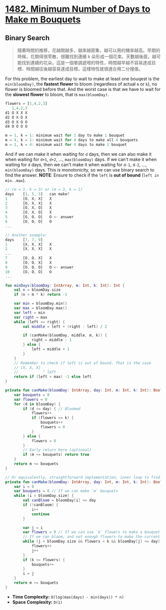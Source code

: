 # [1482. Minimum Number of Days to Make m Bouquets](https://leetcode.com/problems/minimum-number-of-days-to-make-m-bouquets/)

## Binary Search

> 隨著時間的推移，花越開越多，越來越密集，越可以用的機率越高。早期的時候，花開得很零散，很難找到連續 k 朵形成一個花束。天數越後面，越可能找到連續的花朵。這是一個單調遞增的特性，時間越早越不容易達成目標、時間越往後越容易達成目標。這樣特性就很適合用二分搜值。

For this problem, the earliest day to wait to make at least one bouqest is the `min(bloomDay)`, the **fastest flower** to bloom (regardless of actual `m` or `k`), no flower is bloomed before that. And the worst case is that we have to wait for the **slowest flower** to bloom, that is `max(bloomDay)`.

```js
flowers = [1,4,2,3] 
   1,4,2,3
d1 O X X X
d2 O X O X
d3 O X O O
d4 O O O O

m = 1, k = 1: minimum wait for 1 day to make 1 bouquet
m = 4, k = 1: minimum wait for 4 days to make all 4 bouquets
m = 1, k = 4: minimum wait for 4 days to make 1 bouquet
```

And if we can make it when waiting for `d` days, then we can also make it when waiting for `d+1`, `d+2`, ..., `max(bloomDay)` days. If we can't make it when waiting for `d` days, then we can't make it when waiting for `d-1`, `d-2`, ..., `min(bloomDay)` days. This is monotonicity, so we can use binary search to find the answer. **NOTE**: Ensure to check if the `left` is **out of bound** (`left in min..max`).

```js
// (m = 1, k = 3) or (m = 3, k = 1)
days    [1, 5, 3]   can make?
1       [O, X, X]   X
2       [O, X, X]   X
3       [O, X, O]   X
4       [O, X, O]   X
5       [O, O, O]   O <- answer
6       [O, O, O]   O
...

// Another example:
days    [7, 7, 9]
1       [X, X, X]   X
2       [X, X, X]   X
...
7       [O, O, X]   X
8       [O, O, X]   X
9       [O, O, O]   O <- answer
10      [O, O, O]   O
...
```

```kotlin
fun minDays(bloomDay: IntArray, m: Int, k: Int): Int {
    val n = bloomDay.size
    if (n < m * k) return -1

    var min = bloomDay.min()
    var max = bloomDay.max()
    var left = min
    var right = max
    while (left <= right) {
        val middle = left + (right - left) / 2

        if (canMake(bloomDay, middle, m, k)) {
            right = middle - 1
        } else {
            left = middle + 1
        }
    }
    // Remember to check if left is out of bound. That is the case
    // [X, X, X]
    //           ^ left
    return if (left > max) -1 else left
}

private fun canMake(bloomDay: IntArray, day: Int, m: Int, k: Int): Boolean {
    var bouquets = 0
    var flowers = 0
    for (d in bloomDay) {
        if (d <= day) { // Bloomed
            flowers++
            if (flowers == k) {
                bouquets++
                flowers = 0
            }
        } else {
            flowers = 0
        }
        // Early return here (optional)
        if (m <= bouquets) return true
    }
    return m <= bouquets
}

// Or equivalently, straightforward implementation, inner loop to find the next `k` flowers.
private fun canMake(bloomDay: IntArray, day: Int, m: Int, k: Int): Boolean {
    var i = 0
    var bouquets = 0 // If we can make `m` bouquets
    while (i < bloomDay.size) {
        val canBloom = bloomDay[i] <= day
        if (!canBloom) {
            i++
            continue
        }

        var j = i
        var flowers = 0 // If we can use `k` flowers to make a bouquet
        // If we can bloom, and not enough flowers to make the current bouquet
        while (j < bloomDay.size && flowers < k && bloomDay[j] <= day) {
            flowers++
            j++
        }
        if (k <= flowers) {
            bouquets++
        }
        i = j
    }
    return m <= bouquets
}
```

* **Time Complexity:** `O(log(max(days) - min(days)) * n)`
* **Space Complexity:** `O(1)`